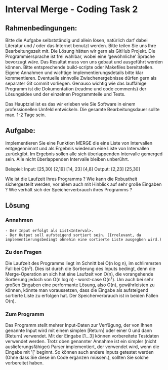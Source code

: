 
# Interval Merge - Coding Task 2


## Rahmenbedingungen:
Bitte die Aufgabe selbstständig und allein lösen,
natürlich darf dabei Literatur und / oder das Internet benutzt werden.
Bitte teilen Sie uns Ihre Bearbeitungszeit mit.
Die Lösung hätten wir gern als GitHub Projekt.
Die Programmiersprache ist frei wählbar, wobei eine ‘gewöhnliche’ Sprache bevorzugt wäre.
Das Resultat muss von uns gebaut und ausgeführt werden können. Bitte entsprechende build-scripte oder Makefiles bereitstellen.
Eigene Annahmen und wichtige Implementierungsdetails bitte klar kommentieren.
Eventuelle sinnvolle Zwischenergebnisse dürfen gern als separater Git commit vorliegen.
Genauso wichtig wie das lauffähige Programm ist die Dokumentation (readme und code comments) der Lösungsidee und der einzelnen Programmteile und Tests.


Das Hauptziel ist es das wir erleben wie Sie Software in einem professionellen Umfeld entwickeln. Die gesamte Bearbeitungsdauer sollte max. 1-2 Tage sein.

## Aufgabe:

Implementieren Sie eine Funktion MERGE die eine Liste von Intervallen entgegennimmt und als Ergebnis wiederum eine Liste von Intervallen zurückgibt. Im Ergebnis sollen alle sich überlappenden Intervalle gemerged sein. Alle nicht überlappenden Intervalle bleiben unberührt.

Beispiel:
Input: [25,30] [2,19] [14, 23] [4,8]  Output: [2,23] [25,30]

Wie ist die Laufzeit Ihres Programms ? 
Wie kann die Robustheit sichergestellt werden, vor allem auch mit Hinblick auf sehr große Eingaben ?
Wie verhält sich der Speicherverbrauch ihres Programms ?



## Lösung

### Annahmen
    - Der Input erfolgt als List<Interval>.
    - Der Output soll aufsteigend sortiert sein. (Irrelevant, da implementierungsbedingt ohnehin eine sortierte Liste ausgegben wird.)

### Zu den Fragen
Die Laufzeit des Programms liegt im Schnitt bei O(n log n), im schlimmsten Fall bei O(n²). Dies ist durch die Sortierung des Inputs bedingt, denn die Merge-Operation an sich hat eine Laufzeit von O(n), die vorangehende Sortierung jedoch von O(n log n) - worst-case O(n²). Um auch bei sehr großen Eingaben eine performante Lösung, also O(n), gewährleisten zu können, könnte man voraussetzen, dass die Eingabe als aufsteigend sortierte Liste zu erfolgen hat. Der Speicherverbrauch ist in beiden Fällen O(n).

### Zum Programm
Das Programm stellt mehrer Input-Daten zur Verfügung, der von Ihnen genannte Input wird mit einem simplen [Return] oder einer 0 und dann [Return] verwendet. Mit der Eingabe [1...3] können vorbereitete Testdaten verwendet werden.
Trotz oben genannter Annahme ist ein simpler (nicht auslieferungsfähiger) Parser implementiert, der verwendet wird, wenn die Eingabe mit '[' beginnt. So können auch andere Inputs getestet werden (Ohne dass Sie diese im Code ergänzen müssen.), sollten Sie solche vorbereitet haben.